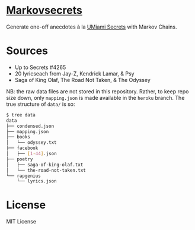 [Markovsecrets](http://secrets.oychang.com)
===========================================

Generate one-off anecdotes à la [UMiami Secrets](https://facebook.com/UMiamiSecrets) with Markov Chains.


Sources
=======

* Up to Secrets #4265
* 20 lyricseach from Jay-Z, Kendrick Lamar, & Psy
* Saga of King Olaf, The Road Not Taken, & The Odyssey

NB: the raw data files are not stored in this repository.
Rather, to keep repo size down, only `mapping.json` is made available in the `heroku` branch.
The true structure of `data/` is so:

```bash
$ tree data
data
├── condensed.json
├── mapping.json
├── books
│   └── odyssey.txt
├── facebook
│   ├── [1-44].json
├── poetry
│   ├── saga-of-king-olaf.txt
│   └── the-road-not-taken.txt
└── rapgenius
    └── lyrics.json
```


License
=======

MIT License
